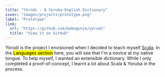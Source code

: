 ```yaml
---
title: "Yòrúdì - A Yoruba-English Dictionary"
cover: "images/projects/prototype.png"
label: "Prototype"
link:
  url: "https://github.com/mabogunje/yorudi"
  title: "View it on GitHub"
---
```

Yòrúdì is the project I envisioned when I decided to teach myself [Scala](https://www.scala-lang.org/). In the <mark>Languages section</mark> here, you will see that I'm a novice at my native tongue.
To help myself, I wanted an extensible dictionary. While I only completed a proof-of-concept, I learnt a lot about Scala & Yoruba in the process.
